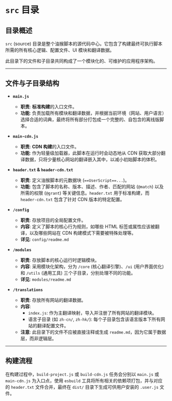 # `src` 目录

## 目录概述

`src` (source) 目录是整个油猴脚本的源代码中心。它包含了构建最终可执行脚本所需的所有核心逻辑、配置文件、UI 模块和翻译数据。

此目录下的文件和子目录共同构成了一个模块化的、可维护的应用程序架构。

---

## 文件与子目录结构

-   **`main.js`**
    -   **职责**: **标准构建**的入口文件。
    -   **功能**: 负责加载所有模块和翻译数据，并根据当前环境（网站、用户语言）选择合适的词典，最终将所有部分打包成一个完整的、自包含的离线版脚本。

-   **`main-cdn.js`**
    -   **职责**: **CDN 构建**的入口文件。
    -   **功能**: 作为轻量级加载器，此脚本在运行时会动态地从 CDN 获取大部分翻译数据，只将少量核心网站的翻译嵌入其中，以减小初始脚本的体积。

-   **`header.txt` & `header-cdn.txt`**
    -   **职责**: 定义油猴脚本的元数据块 (`==UserScript==...`)。
    -   **功能**: 包含了脚本的名称、版本、描述、作者、匹配的网站 (`@match`) 以及所需的权限 (`@grant`) 等关键信息。`header.txt` 用于标准构建，而 `header-cdn.txt` 包含了针对 CDN 版本的特定配置。

-   **`/config`**
    -   **职责**: 存放项目的全局配置文件。
    -   **内容**: 定义了脚本的核心行为规则，如哪些 HTML 标签或属性应该被翻译，以及哪些网站在 CDN 构建模式下需要被特殊处理等。
    -   **详见**: `config/readme.md`

-   **`/modules`**
    -   **职责**: 存放脚本的核心运行时逻辑模块。
    -   **内容**: 采用模块化架构，分为 `/core` (核心翻译引擎)、`/ui` (用户界面优化) 和 `/utils` (通用工具) 三个子目录，分别处理不同的功能。
    -   **详见**: `modules/readme.md`

-   **`/translations`**
    -   **职责**: 存放所有网站的翻译数据。
    -   **内容**:
        -   `index.js`: 作为主翻译映射，导入并注册了所有网站的翻译模块。
        -   语言子目录 (如 `zh-cn/`, `zh-hk/`): 每个子目录包含该语言版本下所有网站的翻译配置文件。
    -   **注意**: 此目录下的文件不应被直接注释或生成 `readme.md`，因为它属于数据层，而非逻辑层。

---

## 构建流程

在构建过程中，`build-project.js` 或 `build-cdn.js` 任务会分别以 `main.js` 或 `main-cdn.js` 为入口点，使用 `esbuild` 工具将所有相关的依赖项打包，并与对应的 `header.txt` 文件合并，最终在 `dist/` 目录下生成可供用户安装的 `.user.js` 文件。